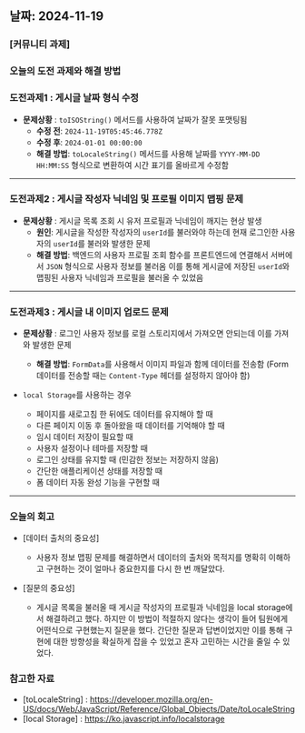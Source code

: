## 날짜: 2024-11-19

### [커뮤니티 과제]

### 오늘의 도전 과제와 해결 방법

### 도전과제1 : 게시글 날짜 형식 수정

- **문제상황** : `toISOString()` 메서드를 사용하여 날짜가 잘못 포맷팅됨
  - **수정 전**: `2024-11-19T05:45:46.778Z`
  - **수정 후**: `2024-01-01 00:00:00`
  - **해결 방법**: `toLocaleString()` 메서드를 사용해 날짜를 `YYYY-MM-DD HH:MM:SS` 형식으로 변환하여 시간 표기를 올바르게 수정함 

---

### 도전과제2 : 게시글 작성자 닉네임 및 프로필 이미지 맵핑 문제

- **문제상황** : 게시글 목록 조회 시 유저 프로필과 닉네임이 깨지는 현상 발생
  - **원인**: 게시글을 작성한 작성자의 `userId`를 불러와야 하는데 현재 로그인한 사용자의 `userId`를 불러와 발생한 문제 
  - **해결 방법**: 백엔드의 사용자 프로필 조회 함수를 프론트엔드에 연결해서 서버에서 `JSON` 형식으로 사용자 정보를 불러옴 이를 통해 게시글에 저장된 `userId`와 맵핑된 사용자 닉네임과 프로필을 불러올 수 있었음 

---

### 도전과제3 : 게시글 내 이미지 업로드 문제

- **문제상황** : 로그인 사용자 정보를 로컬 스토리지에서 가져오면 안되는데 이를 가져와 발생한 문제 
  - **해결 방법**: `FormData`를 사용해서 이미지 파일과 함께 데이터를 전송함 (Form 데이터를 전송할 때는 `Content-Type` 헤더를 설정하지 않아야 함)

- `local Storage`를 사용하는 경우
  - 페이지를 새로고침 한 뒤에도 데이터를 유지해야 할 때
  - 다른 페이지 이동 후 돌아왔을 때 데이터를 기억해야 할 때
  - 임시 데이터 저장이 필요할 때
  - 사용자 설정이나 테마를 저장할 때
  - 로그인 상태를 유지할 때 (민감한 정보는 저장하지 않음)
  - 간단한 애플리케이션 상태를 저장할 때 
  - 폼 데이터 자동 완성 기능을 구현할 때

--- 

### 오늘의 회고
- [데이터 출처의 중요성]
  - 사용자 정보 맵핑 문제를 해결하면서 데이터의 출처와 목적지를 명확히 이해하고 구현하는 것이 얼마나 중요한지를 다시 한 번 깨달았다. 

- [질문의 중요성]
  - 게시글 목록을 불러올 때 게시글 작성자의 프로필과 닉네임을 local storage에서 해결하려고 했다. 하지만 이 방법이 적절하지 않다는 생각이 들어 팀원에게 어떤식으로 구현했는지 질문을 했다. 간단한 질문과 답변이었지만 이를 통해 구현에 대한 방향성을 확실하게 잡을 수 있었고 혼자 고민하는 시간을 줄일 수 있었다. 

### 참고한 자료
- [toLocaleString] : https://developer.mozilla.org/en-US/docs/Web/JavaScript/Reference/Global_Objects/Date/toLocaleString
- [local Storage] : https://ko.javascript.info/localstorage